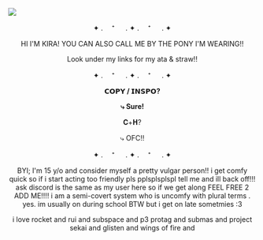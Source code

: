 ![](https://files.catbox.moe/c0im7l.png)
<p align="center"> ✦ . 　⁺ 　 . ✦ . 　⁺ 　 . ✦ </p> 


<p align="center"> HI I'M KIRA! YOU CAN ALSO CALL ME BY THE PONY I'M WEARING!!</p>
<p align="center"> Look under my links for my ata & straw!! </p>

 

<p align="center"> ✦ . 　⁺ 　 . ✦ . 　⁺ 　 . ✦ </p> 


<p align="center"> <strong> 𝗖𝗢𝗣𝗬 / 𝗜𝗡𝗦𝗣𝗢? </strong> </p>
 
<p align="center"> <strong>⤷ Sure!</strong> </p>


<p align="center"> 𝐂+𝐇? </p>

<p align="center">⤷ OFC!! </p>





<p align="center"> ✦ . 　⁺ 　 . ✦ . 　⁺ 　 . ✦ </p> 
<p align="center"> BYI; I'm 15 y/o and consider myself a pretty vulgar person!! i get comfy quick so if i start acting too friendly pls pplsplsplspl tell me and ill back off!!! ask discord is the same as my user here so if we get along FEEL FREE 2 ADD ME!!!! i am a semi-covert system who is uncomfy with plural terms . yes. im usually on during school BTW but i get on late sometmies :3 </p>
<p align="center"> i love rocket and rui and subspace and p3 protag and submas and project sekai and glisten and wings of fire and </p> 
